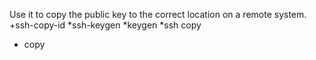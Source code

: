 Use it to copy the public key to the correct location on a remote system.
+ssh-copy-id 
*ssh-keygen
*keygen
*ssh copy
* copy
